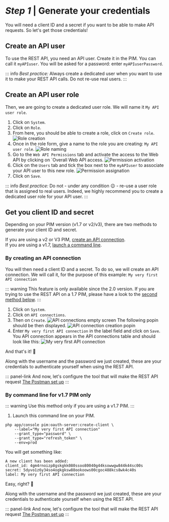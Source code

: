 # _Step 1_ | Generate your credentials

You will need a client ID and a secret if you want to be able to make API requests. So let's get those credentials!

## Create an API user

To use the REST API, you need an API user. Create it in the PIM. You can call it `myAPIuser`. You will be asked for a password: enter `myAPIuserPassword`.

::: info
_Best practice:_ Always create a dedicated user when you want to use it to make your REST API calls. Do not re-use real users.
:::

## Create an API user role

Then, we are going to create a dedicated user role. We will name it `My API user role`. 

1. Click on `System`.
1. Click on `Role`. 
1. From here, you should be able to create a role, click on `Create role`.
![Role creation](/img/getting-started/role-creation.png)
1. Once in the role form, give a name to the role you are creating: `My API user role`.
![Role naming](/img/getting-started/role-naming.png)
1. Go to the `Web API Permissions` tab and activate the access to the Web API by clicking on `Overall Web API access.
![Permission activation](/img/getting-started/permission-activation.png)
1. Click on the `Users` tab and tick the box next to the `myAPIuser` to associate your API user to this new role.
![Permission assignation](/img/getting-started/permission-assignation.png)
1. Click on `Save`.

::: info
_Best practice:_ Do not - under any condition :wink: - re-use a user role that is assigned to real users. Indeed, we highly recommend you to create a dedicated user role for your API user.
:::

## Get you client ID and secret

Depending on your PIM version (v1.7 or v2/v3), there are two methods to generate your client ID and secret.

If you are using a v2 or V3 PIM, [create an API connection](#by-creating-an-API-connection).  
If you are using a v1.7, [launch a command line](#by-command-line-for-v17-pim-only).

### By creating an API connection

You will then need a client ID and a secret. To do so, we will create an API connection. We will call it, for the purpose of this example: `My very first API connection`

::: warning
This feature is only available since the 2.0 version. If you are trying to use the REST API on a 1.7 PIM, please have a look to the [second method below](#get-your-credentials-via-command-line-).
:::

1. Click on `System`.
1. Click on `API connections`.
1. Then on `Create`.
![API connections empty screen](/img/getting-started/api-connections-empty-screen.png)
The following popin should be then displayed.
![API connection creation popin](/img/getting-started/api-connection-creation-popin.png)
1. Enter `My very first API connection` in the label field and click on `Save`.  
You API connection appears in the API connections table and should look like this:
![My very first API connection](/img/getting-started/my-very-first-api-connection.png)

And that's it! :tada:

Along with the username and the password we just created, these are your credentials to authenticate yourself when using the REST API.

::: panel-link And now, let's configure the tool that will make the REST API request [The Postman set up](/getting-started/your-first-tutorial-old/step-2.html)
:::

### By command line for v1.7 PIM only

::: warning
Use this method only if you are using a v1.7 PIM.
:::

1. Launch this command line on your PIM.
```
php app/console pim:oauth-server:create-client \
    --label="My very first API connection"
    --grant_type="password" \
    --grant_type="refresh_token" \
    --env=prod
```
You will get something like:
```
A new client has been added:
client_id: 4gm4rnoizp8gskgkk080ssoo80040g44ksowwgw844k44sc00s
secret: 5dyvo1z6y34so4ogkgksw88ookoows00cgoc488kcs8wk4c40s
label: My very first API connection
```

Easy, right? 🙂

Along with the username and the password we just created, these are your credentials to authenticate yourself when using the REST API.

::: panel-link And now, let's configure the tool that will make the REST API request [The Postman set up](/getting-started/your-first-tutorial-old/step-2.html)
:::

